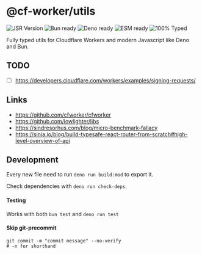 # @cf-worker/utils

![JSR Version](https://img.shields.io/jsr/v/@cf-worker/utils)
![Bun ready](https://img.shields.io/static/v1?label=&message=Bun+ready&color=%23000000&logo=bun)
![Deno ready](https://img.shields.io/static/v1?label=&message=Deno+ready&color=%23000000&logo=deno)
![ESM ready](https://img.shields.io/static/v1?label=&message=ESM+ready&color=%23000000&logo=javascript)
![100% Typed](https://img.shields.io/static/v1?label=&message=100%+Typed&color=%23000000&logo=typescript)

Fully typed utils for Cloudflare Workers and modern Javascript like Deno and Bun.

## TODO

- [ ] https://developers.cloudflare.com/workers/examples/signing-requests/

## Links

- https://github.com/cfworker/cfworker
- https://github.com/lowlighter/libs
- https://sindresorhus.com/blog/micro-benchmark-fallacy
- https://sinja.io/blog/build-typesafe-react-router-from-scratch#high-level-overview-of-api

## Development

Every new file need to run `deno run build:mod` to export it.

Check dependencies with `deno run check-deps`.

#### Testing

Works with both `bun test` and `deno run test`

#### Skip git-precommit

```shell
git commit -m "commit message" --no-verify
# -n for shorthand
```
